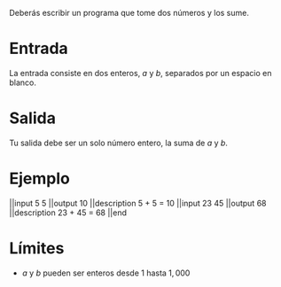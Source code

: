 Deberás escribir un programa que tome dos números y los sume.

# Entrada

La entrada consiste en dos enteros, $a$ y $b$, separados por un espacio en blanco.

# Salida

Tu salida debe ser un solo número entero, la suma de $a$ y $b$.

# Ejemplo
||input
5 5
||output
10
||description
5 + 5 = 10
||input
23 45
||output
68
||description
23 + 45 = 68
||end

# Límites

 * $a$ y $b$ pueden ser enteros desde $1$ hasta $1,000$
